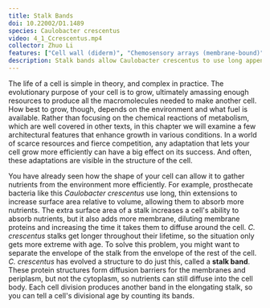 ```yaml
---
title: Stalk Bands
doi: 10.22002/D1.1489
species: Caulobacter crescentus
video: 4_1_Ccrescentus.mp4
collector: Zhuo Li
features: ["Cell wall (diderm)", "Chemosensory arrays (membrane-bound)", "Division plane", "Membrane (inner)", "Membrane (outer)", "PopZ", "Ribosomes", "Stalk bands", "Storage granules", "Surface layer"]
description: Stalk bands allow Caulobacter crescentus to use long appendages to take up more nutrients without overly slowing diffusion
---
```


The life of a cell is simple in theory, and complex in practice. The evolutionary purpose of your cell is to grow, ultimately amassing enough resources to produce all the macromolecules needed to make another cell. How best to grow, though, depends on the environment and what fuel is available. Rather than focusing on the chemical reactions of metabolism, which are well covered in other texts, in this chapter we will examine a few architectural features that enhance growth in various conditions. In a world of scarce resources and fierce competition, any adaptation that lets your cell grow more efficiently can have a big effect on its success. And often, these adaptations are visible in the structure of the cell.

You have already seen how the shape of your cell can allow it to gather nutrients from the environment more efficiently. For example, prosthecate bacteria like this *Caulobacter crescentus* use long, thin extensions to increase surface area relative to volume, allowing them to absorb more nutrients. The extra surface area of a stalk increases a cell's ability to absorb nutrients, but it also adds more membrane, diluting membrane proteins and increasing the time it takes them to diffuse around the cell. *C. crescentus* stalks get longer throughout their lifetime, so the situation only gets more extreme with age. To solve this problem, you might want to separate the envelope of the stalk from the envelope of the rest of the cell. *C. crescentus* has evolved a structure to do just this, called a **stalk band**. These protein structures form diffusion barriers for the membranes and periplasm, but not the cytoplasm, so nutrients can still diffuse into the cell body. Each cell division produces another band in the elongating stalk, so you can tell a cell's divisional age by counting its bands.

